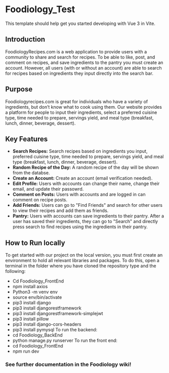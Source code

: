 # Foodiology_Test

This template should help get you started developing with Vue 3 in Vite.

## Introduction
FoodiologyRecipes.com is a web application to provide users with a community to share and search for recipes. To be able to like, post, and comment on recipes, and save ingredients to the pantry you must create an account. However, all users (with or without an account) are able to search for recipes based on ingredients they input directly into the search bar. 

## Purpose
Foodiologyrecipes.com is great for individuals who have a variety of ingredients, but don’t know what to cook using them. Our website provides a platform for people to input their ingredients, select a preferred cuisine type, time needed to prepare, servings yield, and meal type (breakfast, lunch, dinner, beverage, dessert). 

## Key Features

* **Search Recipes:** Search recipes based on ingredients you input, preferred cuisine type, time needed to prepare, servings yield, and meal type (breakfast, lunch, dinner, beverage, dessert).
* **Random Recipe of the Day:** A random recipe of the day will be shown from the databse.
* **Create an Account:** Create an account (email verification needed).
* **Edit Profile:** Users with accounts can change their name, change their email, and update their passowrd.
* **Comment on Posts:** Users with accounts and are logged in can comment on recipe posts.
* **Add Friends:** Users can go to "Find Friends" and search for other users to view their recipes and add them as friends.
* **Pantry:** Users with accounts can save ingredients to their pantry. After a user has saved their ingredients, they can go to "Search" and directly press search to find recipes using the ingredients in their pantry. 


## How to Run locally

To get started with our project on the local version, you must first create an environment to hold all relevant libraries and packages. To do this, open a terminal in the folder where you have cloned the repository type and the following:
  * Cd Foodiology_FrontEnd
  * npm install axios 
  * Python3 -m venv env
  * source env/bin/activate
  * pip3 install django 
  * pip3 install djangorestframework
  * pip3 install djangorestframework-simplejwt
  * pip3 install pillow
  * pip3 install django-cors-headers
  * pip3 install pymysql
To run the backend:
  * cd Foodiology_BackEnd
  * python manage.py runserver 
To run the front end:
  * cd Foodiology_FrontEnd
  * npm run dev

### See further documentation in the Foodiology wiki!

